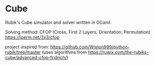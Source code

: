 # Cube

Rubik's Cube simulator and solver written in OCaml.

Solving method: CFOP (Cross, First 2 Layers, Orientation, Permutation)
https://jperm.net/3x3/cfop

project inspired from:
https://github.com/Wiston999/python-rubik/tree/master (uses algorithms from https://ruwix.com/the-rubiks-cube/advanced-cfop-fridrich/)

